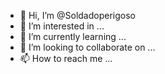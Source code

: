 - 👋 Hi, I’m @Soldadoperigoso
- 👀 I’m interested in ...
- 🌱 I’m currently learning ...
- 💞️ I’m looking to collaborate on ...
- 📫 How to reach me ...

<!---
Soldadoperigoso/Soldadoperigoso is a ✨ special ✨ repository because its `README.md` (this file) appears on your GitHub profile.
You can click the Preview link to take a look at your changes.
--->
